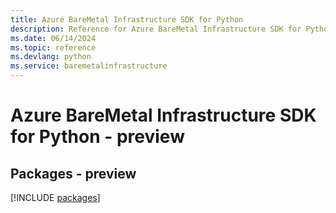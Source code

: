 ```yaml
---
title: Azure BareMetal Infrastructure SDK for Python
description: Reference for Azure BareMetal Infrastructure SDK for Python
ms.date: 06/14/2024
ms.topic: reference
ms.devlang: python
ms.service: baremetalinfrastructure
---
```

# Azure BareMetal Infrastructure SDK for Python - preview
## Packages - preview
[!INCLUDE [packages](baremetal-infrastructure-index.md)]